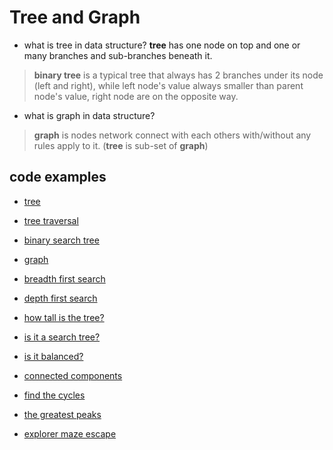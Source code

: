 # Tree and Graph

- what is tree in data structure?
  **tree** has one node on top and one or many branches and sub-branches beneath it.

> **binary tree** is a typical tree that always has 2 branches under its node (left and right), while left node's value always smaller than parent node's value, right node are on the opposite way.

- what is graph in data structure?

> **graph** is nodes network connect with each others with/without any rules apply to it. (**tree** is sub-set of **graph**)

## code examples

- [tree](./ex41-tree.rb)

- [tree traversal](./ex42-tree-traversal.rb)

- [binary search tree](./ex43-binary-search-tree.rb)

- [graph](./ex44-graphs.rb)

- [breadth first search](./ex45-breadth-first-search.rb)

- [depth first search](./ex46-depth-first-search.rb)

- [how tall is the tree?](./ex51-binary-tree-height.rb)

- [is it a search tree?](./ex52-search-tree.rb)

- [is it balanced?](./ex53-balance-tree.rb)

- [connected components](./ex54-connected-component.rb)

- [find the cycles](./ex55-find-the-cycles.rb)

- [the greatest peaks](./ex56-the-greatest-peak.rb)

- [explorer maze escape](./ex57-explore-maze.rb)
